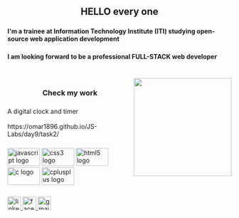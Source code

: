 <h2 align="center">HELLO every one</h2>

###

<h4 align="left">I'm a trainee at Information Technology Institute (ITI) studying open-source web application development</h4>

###

<h4 align="left">I am looking forward to be a professional FULL-STACK web developer</h4>

###

<br clear="both">

<img align="right" height="220" src="http://picnicenglish.com/wp-content/uploads/2016/10/cat-typing-picnic@2x.jpg"  />

###

<h3 align="center">Check my work</h3>

###

<p align="left">A digital clock and timer <br><br>https://omar1896.github.io/JS-Labs/day9/task2/</p>

###

<div align="left">
  <img src="https://cdn.jsdelivr.net/gh/devicons/devicon/icons/javascript/javascript-original.svg" height="40" width="73" alt="javascript logo"  />
  <img src="https://cdn.jsdelivr.net/gh/devicons/devicon/icons/css3/css3-original.svg" height="40" width="73" alt="css3 logo"  />
  <img src="https://cdn.jsdelivr.net/gh/devicons/devicon/icons/html5/html5-original.svg" height="40" width="73" alt="html5 logo"  />
  <img src="https://cdn.jsdelivr.net/gh/devicons/devicon/icons/c/c-original.svg" height="40" width="73" alt="c logo"  />
  <img src="https://cdn.jsdelivr.net/gh/devicons/devicon/icons/cplusplus/cplusplus-original.svg" height="40" width="73" alt="cplusplus logo"  />
</div>

###

<div align="left">
  <a href="https://www.linkedin.com/in/omar-alaa-07b09b18a/" target="_blank">
    <img src="https://raw.githubusercontent.com/maurodesouza/profile-readme-generator/master/src/assets/icons/social/linkedin/default.svg" width="30" height="" alt="linkedin logo"  />
  </a>
  <a href="https://www.facebook.com/omar.alaa.9828456" target="_blank">
    <img src="https://raw.githubusercontent.com/maurodesouza/profile-readme-generator/master/src/assets/icons/social/facebook/default.svg" width="30" height="" alt="facebook logo"  />
  </a>
  <a href="omaralaa0989@gmail.com" target="_blank">
    <img src="https://raw.githubusercontent.com/maurodesouza/profile-readme-generator/master/src/assets/icons/social/gmail/default.svg" width="30" height="" alt="gmail logo"  />
  </a>
</div>

###
